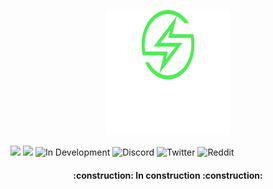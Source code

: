 <p align="center">
  <img width="200" height="200" src="https://github.com/stronghandsblockchain/Logos/blob/main/ISHND/svg/STRONGHANDS%20-%201.svg">


![](https://img.shields.io/badge/Token-BEP20-informational?style=for-the-badge&logo=F0B90B)
![](https://img.shields.io/github/languages/top/stronghandsblockchain/ISHND-NewSource?style=for-the-badge)
![In Development](http://img.shields.io/static/v1?label=STATUS&message=IN%20DEVELOPMENT&color=GREEN&style=for-the-badge)
<img alt="Discord" src="https://img.shields.io/discord/396700779618107394?style=for-the-badge">
![Twitter](https://img.shields.io/twitter/follow/shndofficial?style=for-the-badge)
![Reddit](https://img.shields.io/reddit/subreddit-subscribers/stronghandsblockchain?style=for-the-badge)


<h4 align="center"> 
:construction: In construction :construction:
</h4>
